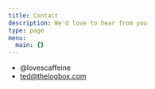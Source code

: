 ```yaml
---
title: Contact
description: We'd love to hear from you
type: page
menu:
  main: {}
---
```



* @lovescaffeine
* ted@thelogbox.com